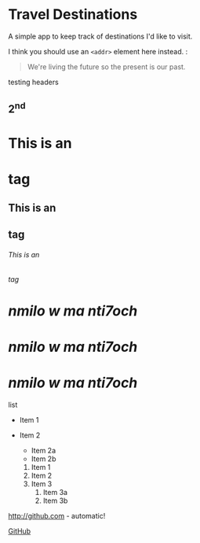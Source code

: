 # Travel Destinations

A simple app to keep track of destinations I'd like to visit.

I think you should use an
`<addr>` element here instead.
:
> We're living the future so
> the present is our past.

testing headers
## 2<sup>nd</sup>

# This is an <h1> tag

## This is an <h2> tag

###### This is an <h6> tag

# *nmilo w ma nti7och*

# _nmilo w ma nti7och_

# _nmilo w ma **nti7och**_

list

* Item 1
* Item 2
  * Item 2a
  * Item 2b


  1. Item 1
  1. Item 2
  1. Item 3
     1. Item 3a
     1. Item 3b

http://github.com - automatic!

[GitHub](http://github.com)
